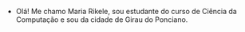 - Olá! Me chamo Maria Rikele, sou estudante do curso de Ciência da Computação e sou da cidade de Girau do Ponciano.
